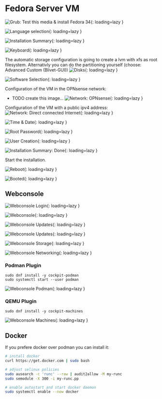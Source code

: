 # Fedora Server VM

![Grub: Test this media & install Fedora 34](../img/services/fedora_vm_grub.png?raw=true){: loading=lazy }

![Language selection](../img/services/fedora_vm_language.png?raw=true){: loading=lazy }

![Installation Summary](../img/services/fedora_vm_overview.png?raw=true){: loading=lazy }

![Keyboard](../img/services/fedora_vm_keyboard.png?raw=true){: loading=lazy }

The automatic storage configuration is going to create a lvm with xfs as root filesystem.
Alternativly you can do the partitioning yourself (choose: Advanced Custom (Blivet-GUI))
![Disks](../img/services/fedora_vm_disks.png?raw=true){: loading=lazy }

![Software Selection](../img/services/fedora_vm_software.png?raw=true){: loading=lazy }

Configuration of the VM in the OPNsense network:
- TODO create this image...
![Network: OPNsense](../img/services/fedora_vm_network.png?raw=true){: loading=lazy }

Configuration of the VM with a public ipv4 address:
![Network: Direct connected Internet](../img/services/fedora_vm_network_direct.png?raw=true){: loading=lazy }

![Time & Date](../img/services/fedora_vm_timezone.png?raw=true){: loading=lazy }

![Root Password](../img/services/fedora_vm_root.png?raw=true){: loading=lazy }

![User Creation](../img/services/fedora_vm_user.png?raw=true){: loading=lazy }

![Installation Summary: Done](../img/services/fedora_vm_done.png?raw=true){: loading=lazy }

Start the installation.

![Reboot](../img/services/fedora_vm_reboot.png?raw=true){: loading=lazy }

![Booted](../img/services/fedora_vm_booted.png?raw=true){: loading=lazy }

## Webconsole

![Webconsole Login](../img/services/fedora_vm_webconsole_login.png?raw=true){: loading=lazy }

![Webconsole](../img/services/fedora_vm_webconsole.png?raw=true){: loading=lazy }

![Webconsole Updates](../img/services/fedora_vm_webconsole_updates.png?raw=true){: loading=lazy }

![Webconsole Updates](../img/services/fedora_vm_webconsole_updates_running.png?raw=true){: loading=lazy }

![Webconsole Storage](../img/services/fedora_vm_webconsole_storage.png?raw=true){: loading=lazy }

![Webconsole Networking](../img/services/fedora_vm_webconsole_networking.png?raw=true){: loading=lazy }

### Podman Plugin
```shell
sudo dnf install -y cockpit-podman
sudo systemctl start --user podman
```

![Webconsole Podman](../img/services/fedora_vm_webconsole_podman.png?raw=true){: loading=lazy }

### QEMU Plugin
```shell
sudo dnf install -y cockpit-machines
```

![Webconsole Machines](../img/services/fedora_vm_webconsole_machines.png?raw=true){: loading=lazy }

## Docker
If you prefere docker over podman you can install it:
```bash
# install docker
curl https://get.docker.com | sudo bash

# adjust selinux policies
sudo ausearch -c 'runc' --raw | audit2allow -M my-runc
sudo semodule -X 300 -i my-runc.pp

# enable autostart and start docker daemon
sudo systemctl enable --now docker
```

